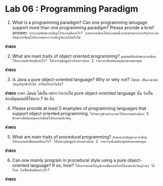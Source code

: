 # Lab 06 : Programming Paradigm

1. What is a programming paradigm? Can one programming lanugage support more than one programming paradigm? Please provide a brief answer.
`กระบวนทัศน์การเขียนโปรแกรมคืออะไร? ภาษาการเขียนโปรแกรมหนึ่งภาษาสามารถรองรับกระบวนทัศน์การเขียนโปรแกรมมากกว่าหนึ่งรูปแบบได้หรือไม่`

**คำตอบ** 



2. What are main traits of object oriented programming?
`คุณสมบัติหลักของการเขียนโปรแกรมเชิงวัตถุคืออะไร? โปรดระบุข้อมูลอ้างอิงอย่างน้อย 2 รายการเพื่อสนับสนุนคำตอบของคุณ`

**คำตอบ**

3. Is Java a pure object-oriented language? Why or why not?
`Java เป็นภาษาเชิงวัตถุบริสุทธิ์หรือไม่ ทำไมหรือทำไมไม่?`

**คำตอบ** ภาษา Java ไม่เป็น เพราะว่าการเป็น pure object-oriented language นั้น จำเป็นต้องมีคุณสมบัติให้ครบ 7 ข้อ คือ


4. Please provide at least 5 examples of programming languages that support object oriented programming.
`โปรดระบุตัวอย่างภาษาโปรแกรมอย่างน้อย 5 ตัวอย่างที่สนับสนุนการเขียนโปรแกรมเชิงวัตถุ`

**คำตอบ**

5. What are main traits of procedural programming?
`ลักษณะสำคัญของการเขียนโปรแกรมเชิงขั้นตอนคืออะไร? โปรดระบุข้อมูลอ้างอิงอย่างน้อย 2 รายการเพื่อสนับสนุนคำตอบของคุณ`

**คำตอบ**

6. Can one mainly program in procedural style using a pure object-oriented language? If so, how?
`โปรแกรมหลักในรูปแบบขั้นตอนโดยใช้ภาษาเชิงวัตถุล้วนๆ ได้ไหม ถ้าเป็นเช่นนั้นอย่างไร?`

**คำตอบ**
